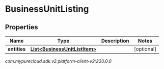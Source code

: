 # BusinessUnitListing


## Properties

| Name | Type | Description | Notes |
| ------------ | ------------- | ------------- | ------------- |
| **entities** | [**List&lt;BusinessUnitListItem&gt;**](BusinessUnitListItem) |  |  [optional] |




_com.mypurecloud.sdk.v2:platform-client-v2:230.0.0_
